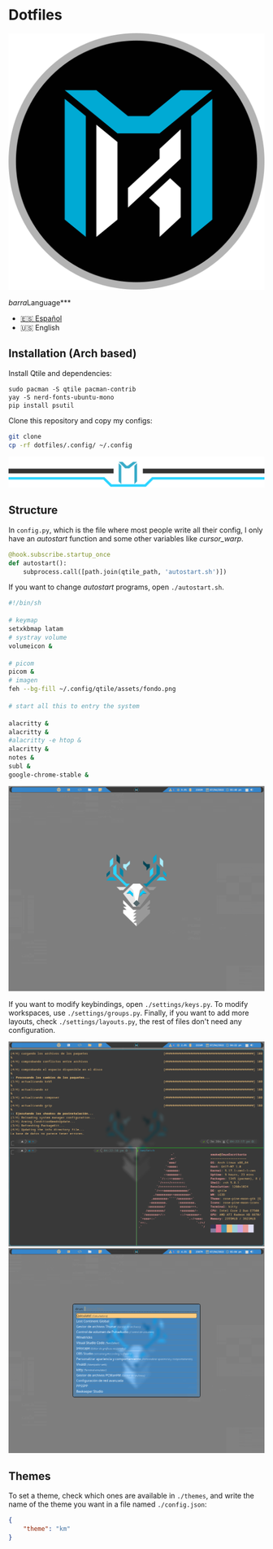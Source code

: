 # Dotfiles
![km](./.config/qtile/assets/center-logo.png)

*barra*Language***
- [🇪🇸 Español](./README.es.md)
- 🇺🇸 English

## Installation (Arch based)

Install Qtile and dependencies:

```
sudo pacman -S qtile pacman-contrib
yay -S nerd-fonts-ubuntu-mono
pip install psutil
```

Clone this repository and copy my configs:

```bash
git clone
cp -rf dotfiles/.config/ ~/.config
```
![bar](./screenshot/barra.png)
## Structure

In ```config.py```, which is the file where most people write all their config,
I only have an *autostart* function and some other variables like
*cursor_warp*.

```python
@hook.subscribe.startup_once
def autostart():
    subprocess.call([path.join(qtile_path, 'autostart.sh')])
```

If you want to change *autostart* programs, open  ```./autostart.sh```.

```bash
#!/bin/sh

# keymap
setxkbmap latam
# systray volume
volumeicon &

# picom
picom &
# imagen
feh --bg-fill ~/.config/qtile/assets/fondo.png

# start all this to entry the system

alacritty &
alacritty & 
#alacritty -e htop &
alacritty &
notes &
subl &
google-chrome-stable &
```

![screen1](./screenshot/1.png)

If you want to modify keybindings, open ```./settings/keys.py```. To modify
workspaces, use ```./settings/groups.py```. Finally, if you want to add more
layouts, check ```./settings/layouts.py```, the rest of files don't need any
configuration.

![screen2](./screenshot/2.png)
![screen3](./screenshot/3.png)

## Themes

To set a theme, check which ones are available in ```./themes```, and write
the name of the theme you want in a file named ```./config.json```:

```json
{
    "theme": "km"
}
